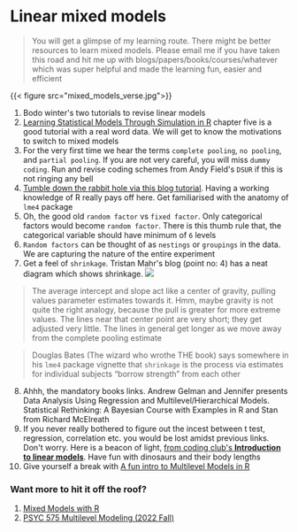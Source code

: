 # Linear mixed models


> You will get a glimpse of my learning route. There might be better resources to learn mixed models. Please email me if you have taken this road and hit me up with blogs/papers/books/courses/whatever which was super helpful and made the learning fun, easier and efficient

{{< figure src="mixed_models_verse.jpg">}}

1. Bodo winter's two tutorials to revise linear models
2. [Learning Statistical Models Through Simulation in R](https://psyteachr.github.io/stat-models-v1/introducing-linear-mixed-effects-models.html) chapter five is a good tutorial with a real word data. We will get to know the motivations to switch to mixed models
3. For the very first time we hear the terms `complete pooling`, `no pooling`, and `partial pooling`. If you are not very careful, you will miss `dummy coding`. Run and revise coding schemes from Andy Field's `DSUR` if this is not ringing any bell
4. [Tumble down the rabbit hole via this blog tutorial](https://www.tjmahr.com/plotting-partial-pooling-in-mixed-effects-models/). Having a working knowledge of R really pays off here. Get familiarised with the anatomy of `lme4` package
5. Oh, the good old `random factor` vs `fixed factor`. Only categorical factors would become `random factor`. There is this thumb rule that, the categorical variable should have minimum of `6` levels
6. `Random factors` can be thought of as `nestings` or `groupings` in the data. We are capturing the nature of the entire experiment
7. Get a feel of `shrinkage`. Tristan Mahr's blog (point no: 4) has a neat diagram which shows shrinkage. ![](https://www.tjmahr.com/figs/2017-06-22-plotting-partial-pooling-in-mixed-effects-models/shrinkage-plot-1.png)
> The average intercept and slope act like a center of gravity, pulling values parameter estimates towards it. Hmm, maybe gravity is not quite the right analogy, because the pull is greater for more extreme values. The lines near that center point are very short; they get adjusted very little. The lines in general get longer as we move away from the complete pooling estimate

> Douglas Bates (The wizard who wrothe THE book) says somewhere in his `lme4` package vignette that `shrinkage` is the process via estimates for individual subjects “borrow strength” from each other

8. Ahhh, the mandatory books links. Andrew Gelman and Jennifer presents Data Analysis Using Regression and Multilevel/Hierarchical Models. Statistical Rethinking: A Bayesian Course with Examples in R and Stan from Richard McElreath
9. If you never really bothered to figure out the incest between t test, regression, correlation etc. you would be lost amidst previous links. Don't worry. Here is a beacon of light, [from coding club's **Introduction to linear models**](https://ourcodingclub.github.io/tutorials/mixed-models/). Have fun with dinosaurs and their body lengths
10. Give yourself a break with [A fun intro to Multilevel Models in R](https://favstats.github.io/intro_multilevel/slides/#1)

### Want more to hit it off the roof?
1. [Mixed Models with R](https://m-clark.github.io/mixed-models-with-R/)
2. [PSYC 575 Multilevel Modeling (2022 Fall)](https://psyc575-2022fall.netlify.app/)
